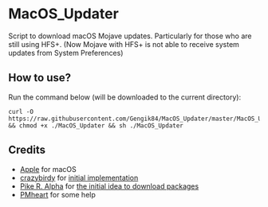 # MacOS_Updater

Script to download macOS Mojave updates. Particularly for those who are still using HFS+. (Now Mojave with HFS+ is not able to receive system updates from System Preferences)

## How to use?
Run the command below (will be downloaded to the current directory):
```
curl -O https://raw.githubusercontent.com/Gengik84/MacOS_Updater/master/MacOS_Updater && chmod +x ./MacOS_Updater && sh ./MacOS_Updater
```

## Credits
- [Apple](https://www.apple.com) for macOS
- [crazybirdy](https://www.insanelymac.com/forum/profile/61100-crazybirdy) for [initial implementation](https://www.insanelymac.com/forum/files/file/944-mojave-mbr-hfs-firmware-check-patch)
- [Pike R. Alpha](https://github.com/Piker-Alpha) for [the initial idea to download packages](https://github.com/Piker-Alpha/HandyScripts/blob/master/High%20Sierra/update/update_1013_DP6_17A344b.sh)
- [PMheart](https://github.com/PMheart) for some help
